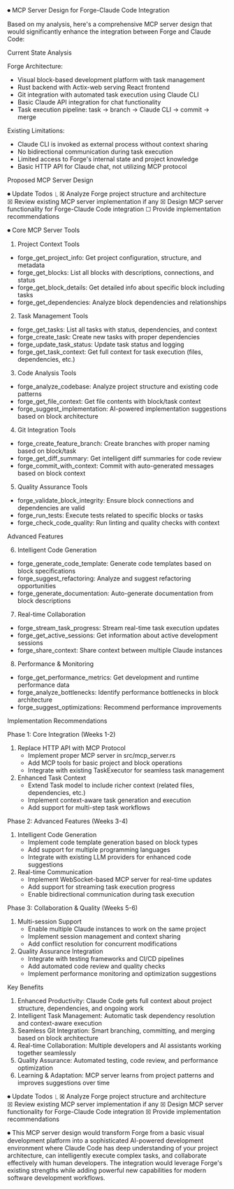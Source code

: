 ⏺ MCP Server Design for Forge-Claude Code Integration

Based on my analysis, here's a comprehensive MCP server design that would
significantly enhance the integration between Forge and Claude Code:

Current State Analysis

Forge Architecture:

- Visual block-based development platform with task management
- Rust backend with Actix-web serving React frontend
- Git integration with automated task execution using Claude CLI
- Basic Claude API integration for chat functionality
- Task execution pipeline: task → branch → Claude CLI → commit → merge

Existing Limitations:

- Claude CLI is invoked as external process without context sharing
- No bidirectional communication during task execution
- Limited access to Forge's internal state and project knowledge
- Basic HTTP API for Claude chat, not utilizing MCP protocol

Proposed MCP Server Design

⏺ Update Todos
⎿ ☒ Analyze Forge project structure and architecture                 
☒ Review existing MCP server implementation if any
☒ Design MCP server functionality for Forge-Claude Code integration
☐ Provide implementation recommendations

⏺ Core MCP Server Tools

1. Project Context Tools

- forge_get_project_info: Get project configuration, structure, and metadata
- forge_get_blocks: List all blocks with descriptions, connections, and status
- forge_get_block_details: Get detailed info about specific block including tasks
- forge_get_dependencies: Analyze block dependencies and relationships

2. Task Management Tools

- forge_get_tasks: List all tasks with status, dependencies, and context
- forge_create_task: Create new tasks with proper dependencies
- forge_update_task_status: Update task status and logging
- forge_get_task_context: Get full context for task execution (files, dependencies,
  etc.)

3. Code Analysis Tools

- forge_analyze_codebase: Analyze project structure and existing code patterns
- forge_get_file_context: Get file contents with block/task context
- forge_suggest_implementation: AI-powered implementation suggestions based on block
  architecture

4. Git Integration Tools

- forge_create_feature_branch: Create branches with proper naming based on block/task
- forge_get_diff_summary: Get intelligent diff summaries for code review
- forge_commit_with_context: Commit with auto-generated messages based on block
  context

5. Quality Assurance Tools

- forge_validate_block_integrity: Ensure block connections and dependencies are valid
- forge_run_tests: Execute tests related to specific blocks or tasks
- forge_check_code_quality: Run linting and quality checks with context

Advanced Features

6. Intelligent Code Generation

- forge_generate_code_template: Generate code templates based on block specifications
- forge_suggest_refactoring: Analyze and suggest refactoring opportunities
- forge_generate_documentation: Auto-generate documentation from block descriptions

7. Real-time Collaboration

- forge_stream_task_progress: Stream real-time task execution updates
- forge_get_active_sessions: Get information about active development sessions
- forge_share_context: Share context between multiple Claude instances

8. Performance & Monitoring

- forge_get_performance_metrics: Get development and runtime performance data
- forge_analyze_bottlenecks: Identify performance bottlenecks in block architecture
- forge_suggest_optimizations: Recommend performance improvements

Implementation Recommendations

Phase 1: Core Integration (Weeks 1-2)

1. Replace HTTP API with MCP Protocol
    - Implement proper MCP server in src/mcp_server.rs
    - Add MCP tools for basic project and block operations
    - Integrate with existing TaskExecutor for seamless task management
2. Enhanced Task Context
    - Extend Task model to include richer context (related files, dependencies, etc.)
    - Implement context-aware task generation and execution
    - Add support for multi-step task workflows

Phase 2: Advanced Features (Weeks 3-4)

1. Intelligent Code Generation
    - Implement code template generation based on block types
    - Add support for multiple programming languages
    - Integrate with existing LLM providers for enhanced code suggestions
2. Real-time Communication
    - Implement WebSocket-based MCP server for real-time updates
    - Add support for streaming task execution progress
    - Enable bidirectional communication during task execution

Phase 3: Collaboration & Quality (Weeks 5-6)

1. Multi-session Support
    - Enable multiple Claude instances to work on the same project
    - Implement session management and context sharing
    - Add conflict resolution for concurrent modifications
2. Quality Assurance Integration
    - Integrate with testing frameworks and CI/CD pipelines
    - Add automated code review and quality checks
    - Implement performance monitoring and optimization suggestions

Key Benefits

1. Enhanced Productivity: Claude Code gets full context about project structure,
   dependencies, and ongoing work
2. Intelligent Task Management: Automatic task dependency resolution and
   context-aware execution
3. Seamless Git Integration: Smart branching, committing, and merging based on block
   architecture
4. Real-time Collaboration: Multiple developers and AI assistants working together
   seamlessly
5. Quality Assurance: Automated testing, code review, and performance optimization
6. Learning & Adaptation: MCP server learns from project patterns and improves
   suggestions over time

⏺ Update Todos
⎿ ☒ Analyze Forge project structure and architecture                 
☒ Review existing MCP server implementation if any
☒ Design MCP server functionality for Forge-Claude Code integration
☒ Provide implementation recommendations

⏺ This MCP server design would transform Forge from a basic visual development platform
into a sophisticated AI-powered development environment where Claude Code has deep
understanding of your project architecture, can intelligently execute complex tasks,
and collaborate effectively with human developers. The integration would leverage
Forge's existing strengths while adding powerful new capabilities for modern software
development workflows.
